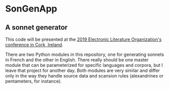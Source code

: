 # SonGenApp
## A sonnet generator

This code will be presented at the [2019 Electronic Literature Organization's conference in Cork, Ireland](http://elo2019.ucc.ie).

There are two Python modules in this repository, one for generating sonnets in French and the other in English. There really should be one master module that can be parameterized for specific languages and corpora, but I leave that project for another day. Both modules are very similar and differ only in the way they handle source data and scansion rules (alexandrines or pentameters, for instance).
